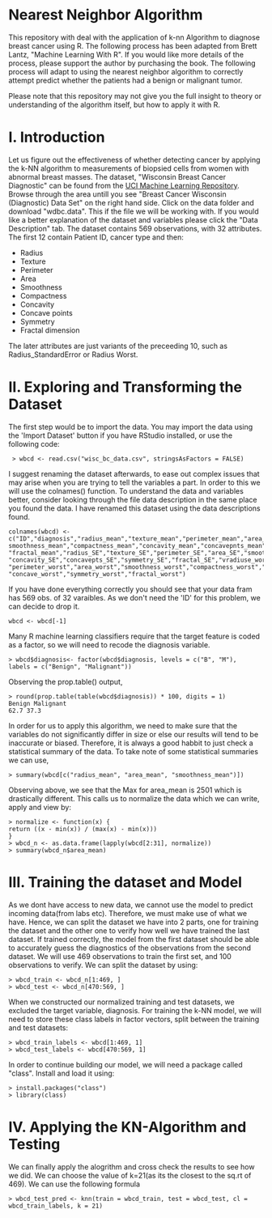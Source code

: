 # Nearest Neighbor Algorithm

   This repository with deal with the application of k-nn Algorithm to diagnose breast cancer using R. The following process has been adapted from Brett Lantz, "Machine Learning With R". If you would like more details of the process, please support the author by purchasing the book. The following process will adapt to using the nearest neighbor algorithm to correctly attempt predict whether the patients had a benign or malignant tumor.
   
   Please note that this repository may not give you the full insight to theory or understanding of the algorithm itself, but how to apply it with R. 

# I. Introduction 

Let us figure out the effectiveness of whether detecting cancer by applying the k-NN algorithm to measurements of biopsied cells 
from women with abnormal breast masses. The dataset, "Wisconsin Breast Cancer Diagnostic" can be found from the <a href="http://archive.ics.uci.edu/ml.">UCI Machine Learning Repository</a>. Browse through the area untill you see "Breast Cancer Wisconsin (Diagnostic) Data Set" on the right hand side. Click on the data folder and download "wdbc.data". This if the file we will be working with. If you would like a better explanation of the dataset and variables please click the "Data Description" tab.
The dataset contains 569 observations, with 32 attributes. The first 12 contain Patient ID, cancer type and then:
<ul><li>Radius</li>
<li>Texture</li>
<li>Perimeter</li>
<li>Area</li>
<li>Smoothness</li>
<li>Compactness</li>
<li>Concavity</li>
<li>Concave points</li>
<li>Symmetry</li>
<li> Fractal dimension</li></ul>
The later attributes are just variants of the preceeding 10, such as Radius_StandardError or Radius Worst. 

# II. Exploring and Transforming the Dataset

The first step would be to import the data. You may import the data using the 'Import Dataset' button if you have RStudio installed, or use the following code:

     > wbcd <- read.csv("wisc_bc_data.csv", stringsAsFactors = FALSE)

I suggest renaming the dataset afterwards, to ease out complex issues that may arise when you are trying to tell the variables a part. In order to this we will use the colnames() function. To understand the data and variables better, consider looking through the file data description in the same place you found the data. I have renamed this dataset using the data descriptions found.

    colnames(wbcd) <-c("ID","diagnosis","radius_mean","texture_mean","perimeter_mean","area_mean","
    smoothness_mean","compactness_mean","concavity_mean","concavepnts_mean","symmetry_mean",
    "fractal_mean","radius_SE","texture_SE","perimeter_SE","area_SE","smoothness_SE","compactness_SE",
    "concavity_SE","concavepts_SE","symmetry_SE","fractal_SE","vradiuse_worst","texture_worst",
    "perimeter_worst","area_worst","smoothness_worst","compactness_worst","concavity_worst",
    "concave_worst","symmetry_worst","fractal_worst")

If you have done everything correctly you should see that your data fram has 569 obs. of 32 varaibles. As we don't need the 'ID' for this problem, we can decide to drop it.

    wbcd <- wbcd[-1]

Many R machine learning classifiers require that the target feature is coded as a factor, so we will need to recode the diagnosis variable. 

    > wbcd$diagnosis<- factor(wbcd$diagnosis, levels = c("B", "M"),
    labels = c("Benign", "Malignant"))

Observing the prop.table() output,

    > round(prop.table(table(wbcd$diagnosis)) * 100, digits = 1)
    Benign Malignant
    62.7 37.3

In order for us to apply this algorithm, we need to make sure that the variables do not significantly differ in size or 
else our results will tend to be inaccurate or biased. Therefore, it is always a good habbit to just check a statistical summary of the 
data. To take note of some statistical summaries we can use,

    > summary(wbcd[c("radius_mean", "area_mean", "smoothness_mean")])

Observing above, we see that the Max for area_mean is 2501 which is drastically different. This calls us to normalize the data which we can write, apply and view by:

    > normalize <- function(x) {
    return ((x - min(x)) / (max(x) - min(x)))
    }
    > wbcd_n <- as.data.frame(lapply(wbcd[2:31], normalize))
    > summary(wbcd_n$area_mean)

# III. Training the dataset and Model

As we dont have access to new data, we cannot use the model to predict incoming data(from labs etc). Therefore, we must make use of what we have. Hence, we can split the dataset we have into 2 parts, one for training the dataset and the other one to verify how well we have trained the last dataset. If trained correctly, the model from the first dataset should be able to accurately guess the diagnostics of the observations from the second dataset. We will use 469 observations to train the first set, and 100 observations to verify.
We can split the dataset by using:

    > wbcd_train <- wbcd_n[1:469, ]
    > wbcd_test <- wbcd_n[470:569, ]

When we constructed our normalized training and test datasets, we excluded the target variable, diagnosis. For training the k-NN model, we will need to store these class labels in factor vectors, split between the training and test datasets:

    > wbcd_train_labels <- wbcd[1:469, 1]
    > wbcd_test_labels <- wbcd[470:569, 1]

In order to continue building our model, we will need a package called "class". Install and load it using:

    > install.packages("class")
    > library(class)

# IV. Applying the KN-Algorithm and Testing

We can finally apply the alogrithm and cross check the results to see how we did. We can choose the value of k=21(as its the closest to the sq.rt of 469). We can use the following formula

    > wbcd_test_pred <- knn(train = wbcd_train, test = wbcd_test, cl = wbcd_train_labels, k = 21)



